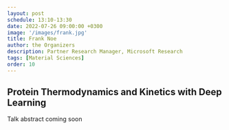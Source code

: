 ```yaml
---
layout: post
schedule: 13:10-13:30
date: 2022-07-26 09:00:00 +0300
image: '/images/frank.jpg'
title: Frank Noe
author: the Organizers
description: Partner Research Manager, Microsoft Research
tags: [Material Sciences]
order: 10
---
```


## Protein Thermodynamics and Kinetics with Deep Learning

Talk abstract coming soon
